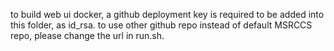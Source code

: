 to build web ui docker, a github deployment key is required to be added into this folder, as id_rsa.
to use other github repo instead of default MSRCCS repo, please change the url in run.sh.
